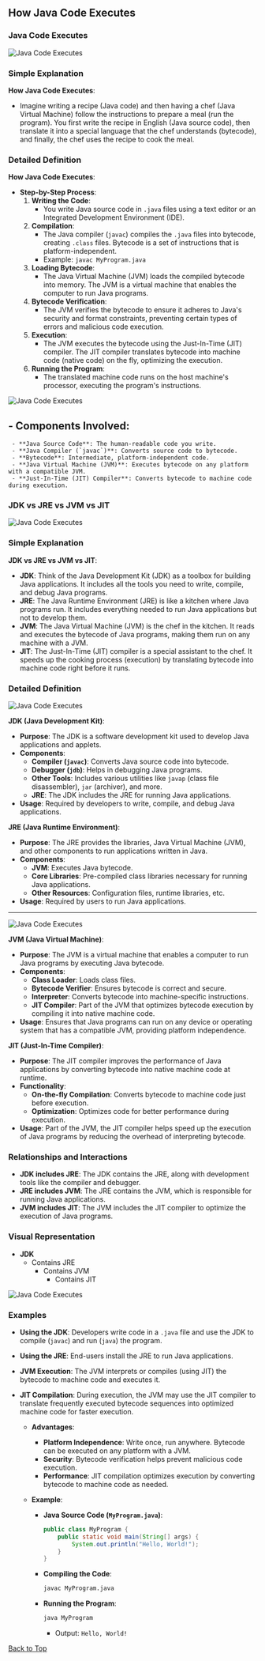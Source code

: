 ## How Java Code Executes

### Java Code Executes

![Java Code Executes](./Images/1.Java%20Intro.png)

### Simple Explanation

**How Java Code Executes**:
   - Imagine writing a recipe (Java code) and then having a chef (Java Virtual Machine) follow the instructions to prepare a meal (run the program). You first write the recipe in English (Java source code), then translate it into a special language that the chef understands (bytecode), and finally, the chef uses the recipe to cook the meal.

### Detailed Definition

**How Java Code Executes**:
   - **Step-by-Step Process**:
     1. **Writing the Code**:
        - You write Java source code in `.java` files using a text editor or an Integrated Development Environment (IDE).
     2. **Compilation**:
        - The Java compiler (`javac`) compiles the `.java` files into bytecode, creating `.class` files. Bytecode is a set of instructions that is platform-independent.
        - Example: `javac MyProgram.java`
     3. **Loading Bytecode**:
        - The Java Virtual Machine (JVM) loads the compiled bytecode into memory. The JVM is a virtual machine that enables the computer to run Java programs.
     4. **Bytecode Verification**:
        - The JVM verifies the bytecode to ensure it adheres to Java's security and format constraints, preventing certain types of errors and malicious code execution.
     5. **Execution**:
        - The JVM executes the bytecode using the Just-In-Time (JIT) compiler. The JIT compiler translates bytecode into machine code (native code) on the fly, optimizing the execution.
     6. **Running the Program**:
        - The translated machine code runs on the host machine's processor, executing the program's instructions.

![Java Code Executes](./Images/Java%20Intro2.png)


## - **Components Involved**:
     - **Java Source Code**: The human-readable code you write.
     - **Java Compiler (`javac`)**: Converts source code to bytecode.
     - **Bytecode**: Intermediate, platform-independent code.
     - **Java Virtual Machine (JVM)**: Executes bytecode on any platform with a compatible JVM.
     - **Just-In-Time (JIT) Compiler**: Converts bytecode to machine code during execution.

### JDK vs JRE vs JVM vs JIT
![Java Code Executes](./Images/Java%20Intro3.png)

### Simple Explanation

**JDK vs JRE vs JVM vs JIT**:
   - **JDK**: Think of the Java Development Kit (JDK) as a toolbox for building Java applications. It includes all the tools you need to write, compile, and debug Java programs.
   - **JRE**: The Java Runtime Environment (JRE) is like a kitchen where Java programs run. It includes everything needed to run Java applications but not to develop them.
   - **JVM**: The Java Virtual Machine (JVM) is the chef in the kitchen. It reads and executes the bytecode of Java programs, making them run on any machine with a JVM.
   - **JIT**: The Just-In-Time (JIT) compiler is a special assistant to the chef. It speeds up the cooking process (execution) by translating bytecode into machine code right before it runs.


### Detailed Definition

![Java Code Executes](./Images/Java%20Intro4.png) 

**JDK (Java Development Kit)**:
   - **Purpose**: The JDK is a software development kit used to develop Java applications and applets.
   - **Components**:
     - **Compiler (`javac`)**: Converts Java source code into bytecode.
     - **Debugger (`jdb`)**: Helps in debugging Java programs.
     - **Other Tools**: Includes various utilities like `javap` (class file disassembler), `jar` (archiver), and more.
     - **JRE**: The JDK includes the JRE for running Java applications.
   - **Usage**: Required by developers to write, compile, and debug Java applications.

**JRE (Java Runtime Environment)**:
   - **Purpose**: The JRE provides the libraries, Java Virtual Machine (JVM), and other components to run applications written in Java.
   - **Components**:
     - **JVM**: Executes Java bytecode.
     - **Core Libraries**: Pre-compiled class libraries necessary for running Java applications.
     - **Other Resources**: Configuration files, runtime libraries, etc.
   - **Usage**: Required by users to run Java applications.

---
![Java Code Executes](./Images/Java%20Intro5.png)

**JVM (Java Virtual Machine)**:
   - **Purpose**: The JVM is a virtual machine that enables a computer to run Java programs by executing Java bytecode.
   - **Components**:
     - **Class Loader**: Loads class files.
     - **Bytecode Verifier**: Ensures bytecode is correct and secure.
     - **Interpreter**: Converts bytecode into machine-specific instructions.
     - **JIT Compiler**: Part of the JVM that optimizes bytecode execution by compiling it into native machine code.
   - **Usage**: Ensures that Java programs can run on any device or operating system that has a compatible JVM, providing platform independence.

**JIT (Just-In-Time Compiler)**:
   - **Purpose**: The JIT compiler improves the performance of Java applications by converting bytecode into native machine code at runtime.
   - **Functionality**:
     - **On-the-fly Compilation**: Converts bytecode to machine code just before execution.
     - **Optimization**: Optimizes code for better performance during execution.
   - **Usage**: Part of the JVM, the JIT compiler helps speed up the execution of Java programs by reducing the overhead of interpreting bytecode.

### Relationships and Interactions

- **JDK includes JRE**: The JDK contains the JRE, along with development tools like the compiler and debugger.
- **JRE includes JVM**: The JRE contains the JVM, which is responsible for running Java applications.
- **JVM includes JIT**: The JVM includes the JIT compiler to optimize the execution of Java programs.

### Visual Representation

- **JDK**
  - Contains JRE
    - Contains JVM
      - Contains JIT

![Java Code Executes](./Images/Java%20Intro6.png)   

### Examples

- **Using the JDK**: Developers write code in a `.java` file and use the JDK to compile (`javac`) and run (`java`) the program.
- **Using the JRE**: End-users install the JRE to run Java applications.
- **JVM Execution**: The JVM interprets or compiles (using JIT) the bytecode to machine code and executes it.
- **JIT Compilation**: During execution, the JVM may use the JIT compiler to translate frequently executed bytecode sequences into optimized machine code for faster execution.




   - **Advantages**:
     - **Platform Independence**: Write once, run anywhere. Bytecode can be executed on any platform with a JVM.
     - **Security**: Bytecode verification helps prevent malicious code execution.
     - **Performance**: JIT compilation optimizes execution by converting bytecode to machine code as needed.

   - **Example**:
     - **Java Source Code (`MyProgram.java`)**:
       ```java
       public class MyProgram {
           public static void main(String[] args) {
               System.out.println("Hello, World!");
           }
       }
       ```
     - **Compiling the Code**:
       ```sh
       javac MyProgram.java
       ```
     - **Running the Program**:
       ```sh
       java MyProgram
       ```
       - Output: `Hello, World!`

[Back to Top](#programming-concepts-index)
